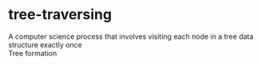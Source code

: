 # tree-traversing
 A computer science process that involves visiting each node in a tree data structure exactly once
 <br>
 Tree formation
